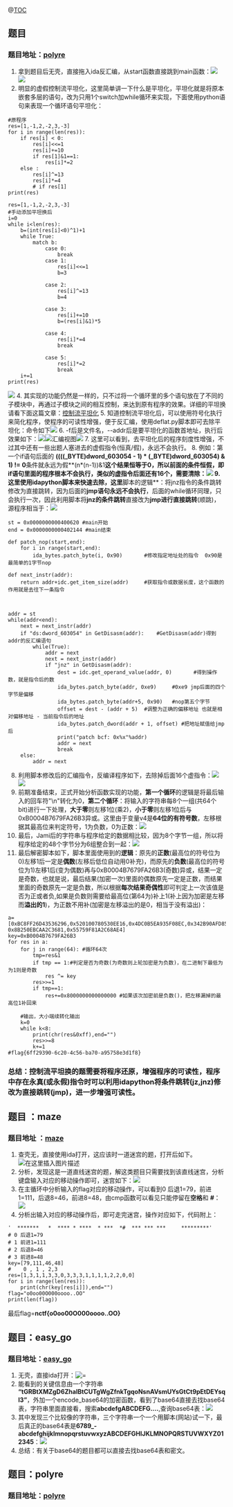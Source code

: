 ﻿@[TOC](攻防世界乱刷)
## 题目
### 题目地址：[polyre](https://adworld.xctf.org.cn/challenges/list?rwNmOdr=1710932754481)
1. 拿到题目后无壳，直接拖入ida反汇编，从start函数直接跳到main函数：![](https://img-blog.csdnimg.cn/direct/234fd0c4e06f41988d012ab298acf3c0.png#pic_center)
![](https://img-blog.csdnimg.cn/direct/8ac9dfa6982b4a5f88ec2d7d21333d17.png#pic_center)
2. 明显的虚假控制流平坦化，这里简单讲一下什么是平坦化，平坦化就是将原本嵌套多层的语句，改为只用1个switch加while循环来实现，下面使用python语句来表现一个循环语句平坦化：

```
#原程序
res=[1,-1,2,-2,3,-3]
for i in range(len(res)):
    if res[i] < 0:
        res[i]<<=1
        res[i]+=10
        if res[1]&1==1:
            res[i]*=2
    else :
        res[i]^=13
        res[i]*=4
        # if res[1]
print(res)

res=[1,-1,2,-2,3,-3]
#手动添加平坦换后
i=0
while i<len(res):
    b=(int(res[i]<0)^1)+1
    while True:
        match b:
            case 0:
                break
            case 1:
                res[i]<<=1
                b=3
                
            case 2:
                res[i]^=13
                b=4
                
            case 3:
                res[i]+=10
                b=(res[i]&1)*5
                
            case 4:
                res[i]*=4
                break
                
            case 5:
                res[i]*=2
                break
    i+=1
print(res)
```
![](https://img-blog.csdnimg.cn/direct/803b835372ae4709afbfe58556869987.png#pic_center)
4. 其实现的功能仍然是一样的，只不过将一个循环里的多个语句放在了不同的子模块中，再通过子模块之间的相互控制，来达到原有程序的效果。详细的平坦换请看下面这篇文章：[控制流平坦化](https://security.tencent.com/index.php/blog/msg/112)
5. 知道控制流平坦化后，可以使用符号化执行来简化程序，使程序的可读性增强，便于反汇编，使用deflat.py脚本即可去除平坦化：命令如下![](https://img-blog.csdnimg.cn/direct/f3d2880d316648b48d15e42bced043ea.png#pic_center)
6. -f后是文件名，--addr后是要平坦化的函数首地址，执行后效果如下：![](https://img-blog.csdnimg.cn/direct/34b9a66b035f4681989b68ffe00c3972.png#pic_center)![汇编视图](https://img-blog.csdnimg.cn/direct/b06b4e252e54467cbc14b321e2ee61d8.png#pic_center)![](https://img-blog.csdnimg.cn/direct/ba1d174db1924760b4a662bcc41354aa.png#pic_center)
7. 这里可以看到，去平坦化后的程序刻度性增强，不过其中还有一些出题人塞进去的虚假指令(恒真/假)，永远不会执行。
8. 例如：第一个if语句后面的 **((((_BYTE)dword_603054 - 1) * (_BYTE)dword_603054) & 1) != 0**条件就永远为假**(n*(n-1))&1**这个结果恒等于0，所以前面的条件恒假，即if语句里面的程序根本不会执行，类似的虚指令后面还有16个，需要清除：![](https://img-blog.csdnimg.cn/direct/70b7f74dbf0741e3b484058591930b9c.png#pic_center)
9. 这里使用idapython脚本来快速去除，这里**脚本的逻辑**：将jnz指令的条件跳转修改为直接跳转，因为后面的**jmp语句永远不会执行**，后面的while循环同理，只会执行一次，因此利用脚本将**jnz的条件跳转**直接改为**jmp进行直接跳转**(顺跳)，源程序相当于：![](https://img-blog.csdnimg.cn/direct/c60d17b7d03b47458ae7386681bf7ca0.png#pic_center)
```
st = 0x0000000000400620 #main开始
end = 0x0000000000402144 #main结束
 
def patch_nop(start,end):
    for i in range(start,end):
        ida_bytes.patch_byte(i, 0x90)		#修改指定地址处的指令  0x90是最简单的1字节nop
 
def next_instr(addr):
    return addr+idc.get_item_size(addr)		#获取指令或数据长度，这个函数的作用就是去往下一条指令
    
 
 
addr = st
while(addr<end):
    next = next_instr(addr)
    if "ds:dword_603054" in GetDisasm(addr):	#GetDisasm(addr)得到addr的反汇编语句
        while(True):
            addr = next
            next = next_instr(addr)
            if "jnz" in GetDisasm(addr):
                dest = idc.get_operand_value(addr, 0)		#得到操作数，就是指令后的数
                ida_bytes.patch_byte(addr, 0xe9)     #0xe9 jmp后面的四个字节是偏移
                ida_bytes.patch_byte(addr+5, 0x90)   #nop第五个字节
                offset = dest - (addr + 5)  #调整为正确的偏移地址 也就是相对偏移地址 - 当前指令后的地址
                ida_bytes.patch_dword(addr + 1, offset) #把地址赋值给jmp后
                print("patch bcf: 0x%x"%addr)
                addr = next
                break
    else:
        addr = next
```
8. 利用脚本修改后的汇编指令，反编译程序如下，去除掉后面16个虚指令：![](https://img-blog.csdnimg.cn/direct/f0f2eb0b673d4372980bc8d6fc961a6f.png#pic_center)![](https://img-blog.csdnimg.cn/direct/38567dc54bbb4cb7b8bf20827f8c1209.png#pic_center)
9. 前期准备结束，正式开始分析函数实现的功能，**第一个循环**的逻辑是将最后输入的回车符"\n"转化为0，**第二个循环**：将输入的字符串每8个一组(共64个bit)进行一下处理，**大于零**则左移1位(乘2)，**小于零**则左移1位后与0xB0004B7679FA26B3异或。这里由于变量v4是**64位的有符号数**，左移根据其最高位来判定符号，1为负数，0为正数：![](https://img-blog.csdnimg.cn/direct/4d41f332e5d540edad9e57072a6792c6.png#pic_center)
10. 最后，Jami后的字符串与程序给定的数据相比较，因为8个字节一组，所以将程序给定的48个字节分为6组整合到一起：![](https://img-blog.csdnimg.cn/direct/6bec91170feb4732a555c5fe2d34d00d.png#pic_center)
11. 最后解密脚本如下，脚本里面使用到的**逻辑**：原先的**正数**(最高位的符号位为0)左移1后一定是**偶数**(左移后低位自动用0补充)，而原先的**负数**(最高位的符号位为1)左移1后(变为偶数)再与0xB0004B7679FA26B3(奇数)异或，结果一定是奇数，也就是说，最后结果(加密一次)里面的偶数原先一定是正数，而结果里面的奇数原先一定是负数，所以根据**每次结果奇偶性**即可判定上一次该值是否为正或者负,如果是负数则需要给最高位(第64为)补上1(补上因为加密是左移而**溢出的1**)，为正数不用补(加密是左移溢出的是0，相当于没有溢出)：

```
a=[0xBC8FF26D43536296,0x520100780530EE16,0x4DC0B5EA935F08EC,0x342B90AFD853F450,
0x8B250EBCAA2C3681,0x55759F81A2C68AE4]
key=0xB0004B7679FA26B3
for res in a:
    for j in range(64): #循环64次
        tmp=res&1
        if tmp == 1:#判定是否为奇数(为奇数则上轮加密是为负数)，在二进制下最低为为1则是奇数
            res ^= key
        res>>=1
        if tmp==1:
            res+=0x8000000000000000 #如果该次加密前是负数()，把左移漏掉的最高位1补回来

    #输出，大小端续转化输出
    k=0
    while k<8:
        print(chr(res&0xff),end="")
        res>>=8
        k+=1
#flag{6ff29390-6c20-4c56-ba70-a95758e3d1f8}
```
### 总结：控制流平坦换的题需要将程序还原，增强程序的可读性，程序中存在永真(或永假)指令时可以利用idapython将条件跳转(jz,jnz)修改为直接跳转(jmp)，进一步增强可读性。

## 题目 ：maze
### 题目地址 ：[maze](https://adworld.xctf.org.cn/challenges/list)
1. 查壳无，直接使用ida打开，这应该时一道迷宫的题，打开后如下。![在这里插入图片描述](https://img-blog.csdnimg.cn/direct/65a8adf785b3439b9f61e4d235878ca4.png#pic_center)
2. 分析，发现这是一道直线迷宫的题，解这类题目只需要找到该直线迷宫，分析键盘输入对应的移动操作即可，迷宫如下：![](https://img-blog.csdnimg.cn/direct/e854a83ed491478885297488a8d4a8fe.png#pic_center)
3. 在主循环中分析输入的flag对应的移动操作，可以看到0 后退1=79，前进1=111，后退8=46，前进8=48，由cmp函数可以看见只能停留在**空格**和 **#**：![](https://img-blog.csdnimg.cn/direct/f50fe5fed6f64f50af64656efd81439c.png#pic_center)
4. 分析出输入对应的移动操作后，即可走完迷宫，操作对应如下，代码附上：

```
'  *******   *  **** * ****  * ***  *#  *** *** ***     *********'
# 0 后退1=79
# 1 前进1=111
# 2 后退8=46
# 3 前进8=48
key=[79,111,46,48]
#    0 , 1 , 2,3
res=[1,3,1,1,3,3,0,3,3,3,1,1,1,1,2,2,0,0]
for i in range(len(res)):
    print(chr(key[res[i]]),end="")
flag="o0oo00O000oooo..OO"
print(len(flag))
```
最后flag=**nctf{o0oo00O000oooo..OO}**

## 题目：easy_go
### 题目地址：[easy_go](https://adworld.xctf.org.cn/challenges/list)
1. 无壳，直接ida打开：![=](https://img-blog.csdnimg.cn/direct/d87e3626051a47f486e7799f377fe07f.png#pic_center)
2. 能看到的关键信息由一个字符串 **“tGRBtXMZgD6ZhalBtCUTgWgZfnkTgqoNsnAVsmUYsGtCt9pEtDEYsql3”**，外加一个encode_base64的加密函数，看到了base64直接去找base64表，字符串里面直接看，搜索**abcdefgABCDEFG....**,查询base64表：![](https://img-blog.csdnimg.cn/direct/179e0c719225473299d10fabb0f3f479.png#pic_center)
3. 其中发现三个比较像的字符串，三个字符串一个一个用脚本(网站)试一下，最后真正的base64表是**6789_-abcdefghijklmnopqrstuvwxyzABCDEFGHIJKLMNOPQRSTUVWXYZ012345**：![](https://img-blog.csdnimg.cn/direct/9e5152e189f64da5a9449040a19c8d42.png#pic_center)
4. 总结：有关于base64的题目都可以直接去找base64表和密文。

## 题目：polyre
### 题目地址：[polyre](https://adworld.xctf.org.cn/challenges/list)





